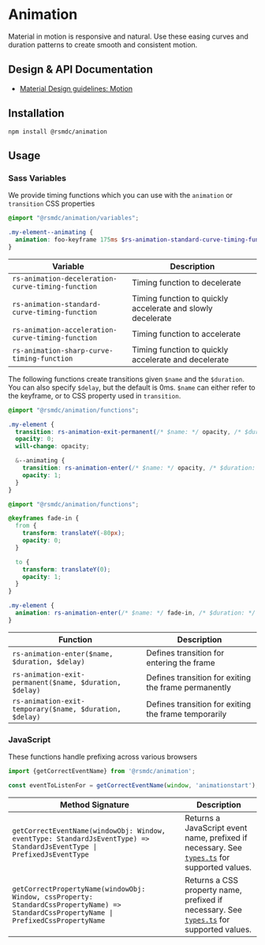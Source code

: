 <!--docs:
title: "Animation"
layout: detail
section: components
excerpt: "Animation timing curves and utilities for smooth and consistent motion."
iconId: animation
path: /catalog/animation/
-->

# Animation

Material in motion is responsive and natural. Use these easing curves and duration patterns to create smooth and consistent motion.

## Design & API Documentation

<ul class="icon-list">
  <li class="icon-list-item icon-list-item--spec">
    <a href="https://material.io/go/design-motion">Material Design guidelines: Motion</a>
  </li>
</ul>

## Installation

```
npm install @rsmdc/animation
```

## Usage

### Sass Variables

We provide timing functions which you can use with the `animation` or `transition` CSS properties

```scss
@import "@rsmdc/animation/variables";

.my-element--animating {
  animation: foo-keyframe 175ms $rs-animation-standard-curve-timing-function;
}
```

Variable | Description
--- | ---
`rs-animation-deceleration-curve-timing-function` | Timing function to decelerate
`rs-animation-standard-curve-timing-function` | Timing function to quickly accelerate and slowly decelerate
`rs-animation-acceleration-curve-timing-function` | Timing function to accelerate
`rs-animation-sharp-curve-timing-function` | Timing function to quickly accelerate and decelerate

The following functions create transitions given `$name` and the `$duration`. You can also specify `$delay`, but the default is 0ms. `$name` can either refer to the keyframe, or to CSS property used in `transition`.

```scss
@import "@rsmdc/animation/functions";

.my-element {
  transition: rs-animation-exit-permanent(/* $name: */ opacity, /* $duration: */ 175ms, /* $delay: */ 150ms);
  opacity: 0;
  will-change: opacity;

  &--animating {
    transition: rs-animation-enter(/* $name: */ opacity, /* $duration: */ 175ms);
    opacity: 1;
  }
}
```


```scss
@import "@rsmdc/animation/functions";

@keyframes fade-in {
  from {
    transform: translateY(-80px);
    opacity: 0;
  }

  to {
    transform: translateY(0);
    opacity: 1;
  }
}

.my-element {
  animation: rs-animation-enter(/* $name: */ fade-in, /* $duration: */ 350ms);
}
```

Function | Description
--- | ---
`rs-animation-enter($name, $duration, $delay)` | Defines transition for entering the frame
`rs-animation-exit-permanent($name, $duration, $delay)` | Defines transition for exiting the frame permanently
`rs-animation-exit-temporary($name, $duration, $delay)` | Defines transition for exiting the frame temporarily

### JavaScript

These functions handle prefixing across various browsers

```js
import {getCorrectEventName} from '@rsmdc/animation';

const eventToListenFor = getCorrectEventName(window, 'animationstart');
```

Method Signature | Description
--- | ---
`getCorrectEventName(windowObj: Window, eventType: StandardJsEventType) => StandardJsEventType \| PrefixedJsEventType` | Returns a JavaScript event name, prefixed if necessary. See [`types.ts`](types.ts) for supported values.
`getCorrectPropertyName(windowObj: Window, cssProperty: StandardCssPropertyName) => StandardCssPropertyName \| PrefixedCssPropertyName` | Returns a CSS property name, prefixed if necessary. See [`types.ts`](types.ts) for supported values.
